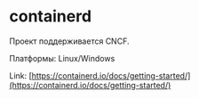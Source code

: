 # containerd

Проект поддерживается CNCF.

Платформы: Linux/Windows

Link: [https://containerd.io/docs/getting-started/](https://containerd.io/docs/getting-started/)
